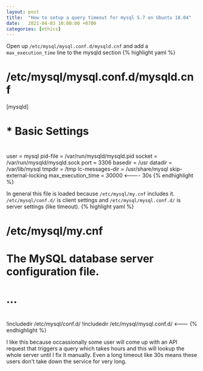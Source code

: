 ```yaml
---
layout: post
title:  "How to setup a query timeout for mysql 5.7 on Ubuntu 18.04"
date:   2021-04-03 10:00:00 +0700
categories: [ethics]
---
```


Open up `/etc/mysql/mysql.conf.d/mysqld.cnf` and add a `max_execution_time` line to the mysqld section
{% highlight yaml %}
# /etc/mysql/mysql.conf.d/mysqld.cnf

[mysqld]
# 
# * Basic Settings
#
user            = mysql
pid-file        = /var/run/mysqld/mysqld.pid
socket          = /var/run/mysqld/mysqld.sock
port            = 3306
basedir         = /usr
datadir         = /var/lib/mysql
tmpdir          = /tmp
lc-messages-dir = /usr/share/mysql
skip-external-locking
max_execution_time = 30000 <---- 30s
{% endhighlight %}

In general this file is loaded because
`/etc/mysql/my.cnf` includes it. `/etc/mysql/conf.d/` is client settings and `/etc/mysql/mysql.conf.d/` is server settings
(like timeout).
{% highlight yaml %}
# /etc/mysql/my.cnf

# The MySQL database server configuration file.
#
# ...
#
!includedir /etc/mysql/conf.d/
!includedir /etc/mysql/mysql.conf.d/ <---
{% endhighlight %}

I like this because occassionally some user will come up with an API request that triggers a query which takes hours and this will lookup the whole
server until I fix it manually. Even a long timeout like 30s means these users don't take down the service for very long.